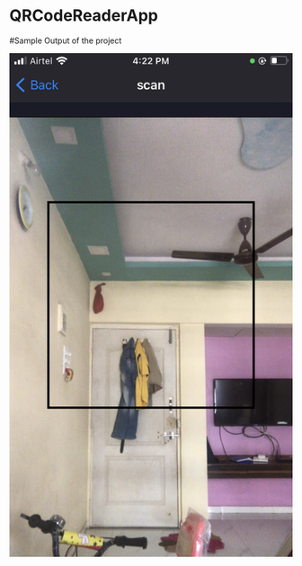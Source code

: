 # QRCodeReaderApp

#Sample Output of the project

![alt text](https://github.com/vinod1988/QRCodeReaderApp/blob/main/scanner.PNG?raw=true)


